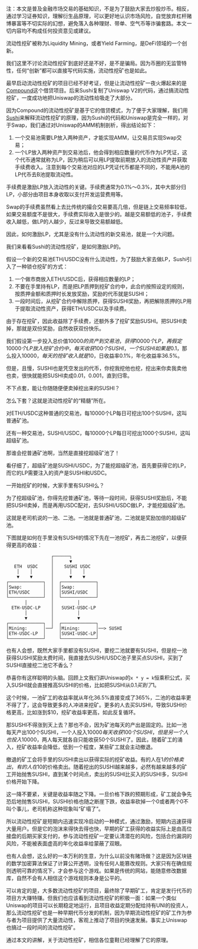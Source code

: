 注：本文是普及金融市场交易的基础知识，不是为了鼓励大家去炒股炒币。相反，通过学习证券知识，理解衍生品原理，可以更好地认识市场风险，自觉放弃杠杆赌博暴富等不切实际的幻想，避免落入各种理财、带单、空气币等诈骗套路。本文一切内容均不构成任何投资意见或建议。

流动性挖矿被称为Liquidity Mining，或者Yield Farming，是DeFi领域的一个创新。

我们这里不讨论流动性挖矿到底好还是不好，是不是骗局。因为币圈的无监管特性，任何“创新”都可以直接写代码实施，流动性挖矿也是如此。

最早启动流动性挖矿的项目已经不好考证，但是让流动性挖矿一夜火爆起来的是[Compound](https://compound.finance/)这个借贷项目。后来Sushi复制了Uniswap V2的代码，通过搞流动性挖矿，一度成功地把Uniswap的流动性给吸走了大部分。

因为Compound的流动性挖矿是基于它的借贷模式，为了便于大家理解，我们用[Sushi](https://sushi.com/)来解释流动性挖矿的原理，因为Sushi的代码和Uniswap是完全一样的，对于Swap，我们通过对Uniswap的AMM机制剖析，得出结论如下：

1. 一个交易池需要LP放入两种资产，才能实现AMM，让交易员实现Swap交易；
2. 一个LP放入两种资产到交易池后，他会得到相应数量的代币作为LP凭证，这个代币通常就称为LP，因为稍后可以用LP提取前期放入的流动性资产并获取手续费收入。注意到每个交易池对应的LP凭证代币都是不同的，不能用A池的LP代币去B池提取流动性。

手续费是激励LP放入流动性的关键。手续费通常为0.1%～0.3%，其中大部分归LP，小部分由项目本身收取以支付开发运营费用等。

Swap的手续费虽然看上去比传统的撮合交易要高几倍，但是链上交易频率较低，如果交易额度不是很大，手续费实际收入是很少的。越是交易额低的池子，手续费收入越低，做LP的人越少，反过来导致交易额越低。

因此，如何激励LP，尤其是没有什么流动性的新交易池，就是一个大问题。

我们来看看Sushi的流动性挖矿，是如何激励LP的。

假设一个新的交易池ETH/USDC没有什么流动性，为了鼓励大家去做LP，Sushi引入了一种锁仓挖矿的方式：

1. 一个做市商放入ETH/USDC后，获得相应数量的LP；
2. 不要在手里持有LP，而是把LP质押到挖矿合约中，此合约按照设定的规则，按质押金额和质押时长发放奖励，奖励的代币就是SUSHI；
3. 一段时间后，从挖矿合约中解除质押，获得SUSHI奖励，再把解除质押的LP用于提取流动性资产，获得ETH/USDC以及手续费。

由于存在挖矿，因此收益除了手续费，还额外多了挖矿奖励SUSHI。把SUSHI卖掉，那就是双份奖励，自然收获双份快乐。

我们假设第一步投入总价值$10000的资产到交易池，获得10000个LP，再假定10000个LP放入挖矿合约中，每天收获100个SUSHI，一个SUSHI如果是$0.1，那么投入$10000，每天的挖矿收入就是$10，日收益率0.1%，年化收益率36.5%。

但是，且慢，SUSHI也是凭空发出的代币，你挖我挖他也挖，挖出来你卖我卖他也卖，很快就能把SUSHI卖成$0.01，$0.001，直到归零。

不下点套，能让你随随便便卖掉挖出来的SUSHI？

怎么下套？这就是流动性挖矿的“精髓”所在。

对ETH/USDC这种普通的交易池，每10000个LP每日可挖出100个SUSHI，这叫普通矿池。

还有一种交易池，SUSHI/USDC，每10000个LP每日可挖出1000个SUSHI，这叫超级矿池。

那谁会挖普通矿池啊，当然是直接挖超级矿池了！

看仔细了，超级矿池是SUSHI/USDC，为了能挖超级矿池，首先要获得它的LP，而它的LP需要注入的资产是SUSHI和USDC。

一开始挖矿的时候，大家手里有SUSHI么？

为了挖超级矿池，你得先挖普通矿池，等待一段时间，获得SUSHI奖励后，不能把SUSHI卖掉，而是再用USDC配对，去SUSHI/USDC做LP，才能挖超级矿池。

这就是老司机说的一池、二池。一池就是普通矿池，二池就是奖励加倍的超级矿池。

下图就是如何在手里没有SUSHI的情况下先在一池挖矿，再去二池挖矿，以便获得更高的收益：

```ascii
                 ┌──────┐
                 │      ▼
   ETH  USDC     │    SUSHI USDC
    │    │       │      │    │
    ▼    ▼       │      ▼    ▼
┌─────────────┐  │  ┌─────────────┐
│Swap:        │  │  │Swap:        │
│ETH/USDC     │  │  │SUSHI/USDC   │
└─────────────┘  │  └─────────────┘
       │         │         │
  ETH-USDC-LP    │   SUSHI-USDC-LP
       │         │         │
       ▼         │         ▼
┌─────────────┐  │  ┌─────────────┐
│Mining:      │──┘  │Mining:      │──> SUSHI
│ETH-USDC-LP  │     │SUSHI-USDC-LP│
└─────────────┘     └─────────────┘
```

也有人会想，既然大家手里都没有SUSHI，要挖二池就要有SUSHI，但是挖一池获得SUSHI奖励太费时间，我直接去SUSHI/USDC池子里买点SUSHI，买到了SUSHI直接挖二池它不香么？

恭喜你有这样聪明的头脑。回顾上文我们讲Uniswap的`x * y = k`恒乘积公式，买入SUSHI就会直接推高SUSHI的价格，比如把SUSHI从$0.1买到了$1。

这个时候，一池矿工的收益率就从年化36.5%直接变成了365%，二池的收益率更不得了了，这会导致更多的人冲进来挖矿。更多的人去买SUSHI，导致SUSHI价格更高，比如涨到$10，挖矿收益率更高，如此反复循环。

那SUSHI不得涨到天上去？那也不会，因为矿池每天的产出是固定的。比如一池每天产出100个SUSHI，一个人投入$10000每天收获100个SUSHI，但是另一个人也投入$10000，两人每天就各自只能收获50个SUSHI了。因此，随着矿工的涌入，挖矿收益率会降低，低到一个程度，某些矿工就会主动撤退。

撤退的矿工会将手里的SUSHI卖出以获得实际的挖矿收益。有的人在$1的价格卖出，有的人在$10的价格卖出。随着挖出的SUSHI越来越多，必然有越来越多的矿工开始抛售SUSHI，直到某个时间点，卖出的SUSHI比买入的SUSHI多，SUSHI价格开始下降。

这一降不要紧，关键是收益率随之下降。一旦价格下跌的预期形成，矿工就会争先恐后地抛售SUSHI，SUSHI价格也随之断崖下跌，收益率砍掉一个0或者两个0不叫个事儿，老司机称这种现象叫“矿塌了”。

所以流动性挖矿是短期内迅速实现冷启动的一种模式，通过激励，短期内迅速获得大量用户。但是它的泡沫来得快去得也快，早期的矿工获得的收益实际上是由高位接盘的后期买家支付的，参与流动性挖矿一定要认清潜在的风险，包括合约漏洞的风险，不能被表面虚高的年化收益率给蒙蔽了双眼。

也有人会想，这么好的一本万利的生意，为什么以前没有赌场做？这是因为区块链的数学加密算法保证了计算公开透明，没有任何人能篡改规则。大家只有在确信规则透明可靠的情况下，才会参与这个游戏。如果是传统的网站，能随意修改数据库，自然不会有人相信这个游戏规则本身是公平的。

可以肯定的是，大多数流动性挖矿的项目，最终除了早期矿工，肯定是发行代币的项目方大赚特赚。但我们也应该看到流动性挖矿的积极一面：如果一个类似Uniswap的项目可以长期稳定地运行，且项目收益定期分配给持有UNI的投资人，那么流动性挖矿也是一种早期代币分发的机制，因为早期流动性挖矿的矿工作为参与者为项目提供了大量流动性，客观上推动了项目的快速发展。事实上Uniswap也搞过一段时间的流动性挖矿。

通过本文的讲解，关于流动性挖矿，相信各位童鞋已经理解了它的原理。

